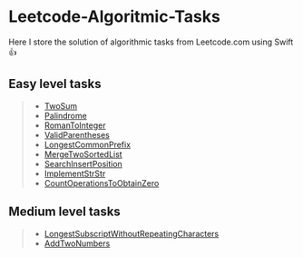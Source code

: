# Leetcode-Algoritmic-Tasks
Here I store the solution of algorithmic tasks from Leetcode.com using Swift :+1:

## Easy level tasks
> - [TwoSum](https://github.com/Ansany/Leetcode-Algoritmic-Tasks/tree/main/Leetcode-Algoritmic-Tasks/EasyLevel/TwoSum)
> - [Palindrome](https://github.com/Ansany/Leetcode-Algoritmic-Tasks/tree/main/Leetcode-Algoritmic-Tasks/EasyLevel/Palindrome)
> - [RomanToInteger](https://github.com/Ansany/Leetcode-Algoritmic-Tasks/tree/main/Leetcode-Algoritmic-Tasks/EasyLevel/RomanToInteger)
> - [ValidParentheses](https://github.com/Ansany/Leetcode-Algoritmic-Tasks/tree/main/Leetcode-Algoritmic-Tasks/EasyLevel/ValidParentheses)
> - [LongestCommonPrefix](https://github.com/Ansany/Leetcode-Algoritmic-Tasks/tree/main/Leetcode-Algoritmic-Tasks/EasyLevel/LongestCommonPrefix)
> - [MergeTwoSortedList](https://github.com/Ansany/Leetcode-Algoritmic-Tasks/tree/main/Leetcode-Algoritmic-Tasks/EasyLevel/MergeTwoSortedList)
> - [SearchInsertPosition](https://github.com/Ansany/Leetcode-Algorithmic-Tasks/tree/main/Leetcode-Algoritmic-Tasks/EasyLevel/SearchInsertPosition)
> - [ImplementStrStr](https://github.com/Ansany/Leetcode-Algorithmic-Tasks/tree/main/Leetcode-Algoritmic-Tasks/EasyLevel/ImplementStrStr)
> - [CountOperationsToObtainZero](https://github.com/Ansany/Leetcode-Algorithmic-Tasks/tree/main/Leetcode-Algoritmic-Tasks/EasyLevel/CountOperationsToObtainZero)

## Medium level tasks
> - [LongestSubscriptWithoutRepeatingCharacters](https://github.com/Ansany/Leetcode-Algoritmic-Tasks/tree/main/Leetcode-Algoritmic-Tasks/MediumLevel/LongestSubscriptWithoutRepeatingCh)
> - [AddTwoNumbers](https://github.com/Ansany/Leetcode-Algoritmic-Tasks/tree/main/Leetcode-Algoritmic-Tasks/MediumLevel/AddTwoNumbers)
